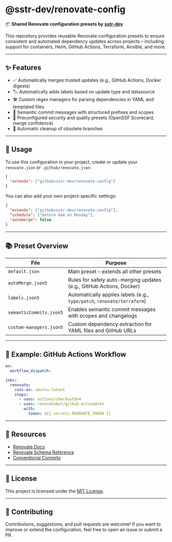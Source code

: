 # @sstr-dev/renovate-config

📦 **Shared Renovate configuration presets by [sstr-dev](https://github.com/sstr-dev)**

This repository provides reusable Renovate configuration presets to ensure consistent and automated dependency updates across projects – including support for containers, Helm, GitHub Actions, Terraform, Ansible, and more.

---

## ✨ Features

- ✅ Automatically merges trusted updates (e.g., GitHub Actions, Docker digests)
- 🏷️ Automatically adds labels based on update type and datasource
- 🛠️ Custom regex managers for parsing dependencies in YAML and templated files
- 🔖 Semantic commit messages with structured prefixes and scopes
- 🧠 Preconfigured security and quality presets (OpenSSF Scorecard, merge confidence)
- 🧼 Automatic cleanup of obsolete branches

---

## 🔧 Usage

To use this configuration in your project, create or update your `renovate.json` or `.github/renovate.json`:

```json
{
  "extends": ["github>sstr-dev/renovate-config"]
}
```

You can also add your own project-specific settings:

```json
{
  "extends": ["github>sstr-dev/renovate-config"],
  "schedule": ["before 6am on Monday"],
  "automerge": false
}
```

---

## 📚 Preset Overview

| File                    | Purpose                                                                 |
|-------------------------|-------------------------------------------------------------------------|
| `default.json`          | Main preset – extends all other presets                                 |
| `autoMerge.json5`       | Rules for safely auto-merging updates (e.g., GitHub Actions, Docker)    |
| `labels.json5`          | Automatically applies labels (e.g., `type/patch`, `renovate/terraform`) |
| `semanticCommits.json5` | Enables semantic commit messages with scopes and changelogs             |
| `custom-managers.json5` | Custom dependency extraction for YAML files and GitHub URLs             |

---

## 🧪 Example: GitHub Actions Workflow

```yaml
on:
  workflow_dispatch:

jobs:
  renovate:
    runs-on: ubuntu-latest
    steps:
      - uses: actions/checkout@v4
      - uses: renovatebot/github-action@v43
        with:
          token: ${{ secrets.RENOVATE_TOKEN }}
```

---

## 📖 Resources

- [Renovate Docs](https://docs.renovatebot.com/)
- [Renovate Schema Reference](https://docs.renovatebot.com/renovate-schema/)
- [Conventional Commits](https://www.conventionalcommits.org/)

---

## 📝 License

This project is licensed under the [MIT License](./LICENSE).

---

## 🤝 Contributing

Contributions, suggestions, and pull requests are welcome! If you want to improve or extend the configuration, feel free to open an issue or submit a PR.
